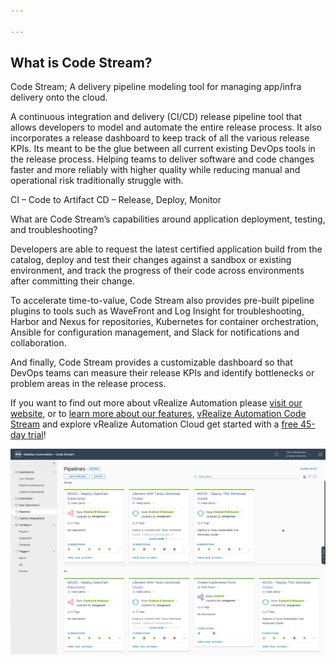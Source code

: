 ```yaml
---

---
```


## What is Code Stream?

Code Stream; A delivery pipeline modeling tool for managing app/infra delivery onto the cloud.

A continuous integration and delivery (CI/CD) release pipeline tool that allows developers to model and automate the entire release process.   It also incorporates a release dashboard to keep track of all the various release KPIs.   Its meant to be the glue between all current existing DevOps tools in the release process.  Helping teams to deliver software and code changes faster and more reliably with higher quality while reducing manual and operational risk traditionally struggle with.  

CI – Code to Artifact
CD – Release, Deploy, Monitor

What are Code Stream’s capabilities around application deployment, testing, and troubleshooting?

Developers are able to request the latest certified application build from the catalog, deploy and test their changes against a sandbox or existing environment, and track the progress of their code across environments after committing their change.

To accelerate time-to-value, Code Stream also provides pre-built pipeline plugins to tools such as WaveFront and Log Insight for troubleshooting, Harbor and Nexus for repositories, Kubernetes for container orchestration, Ansible for configuration management, and Slack for notifications and collaboration.

And finally, Code Stream provides a customizable dashboard so that DevOps teams can measure their release KPIs and identify bottlenecks or problem areas in the release process.

If you want to find out more about vRealize Automation please [visit our website](https://www.vmware.com/products/vrealize-automation.html), or to [learn more about our features](https://cloud.vmware.com/vrealize-automation-cloud/features), [vRealize Automation Code Stream](https://cloud.vmware.com/code-stream) and explore vRealize Automation Cloud get started with a [free 45-day trial](https://cloud.vmware.com/vrealize-automation-cloud/features#get-started)!

![Code Stream](2021-03-08-14-05-53.png)